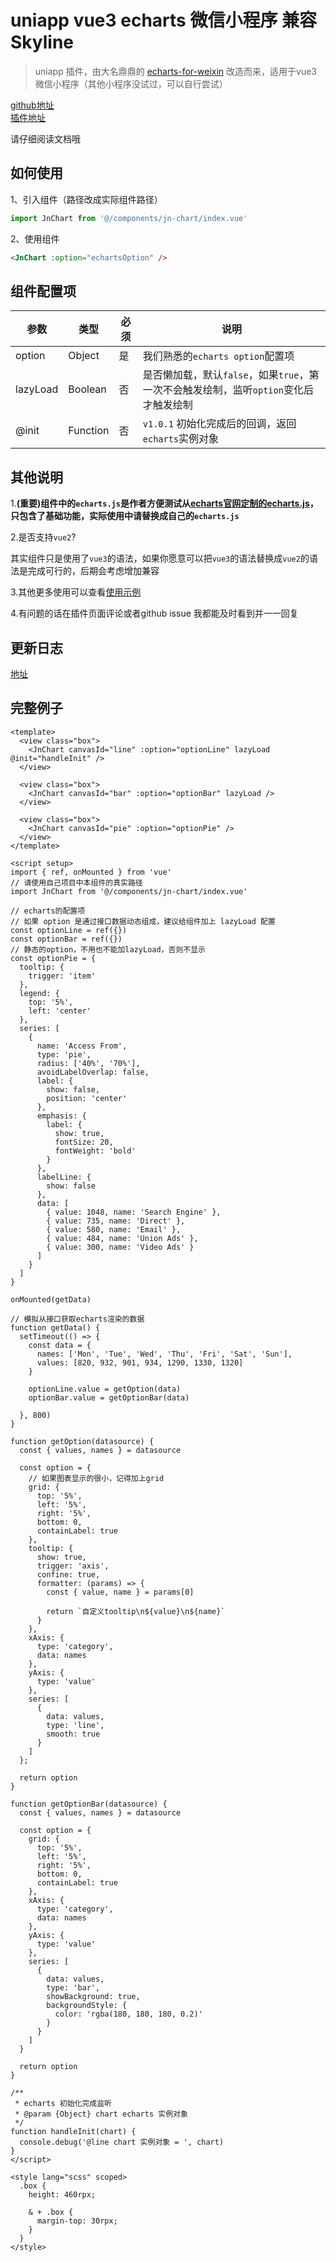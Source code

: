 # uniapp vue3 echarts 微信小程序 兼容Skyline

> uniapp 插件，由大名鼎鼎的 [echarts-for-weixin](https://github.com/ecomfe/echarts-for-weixin) 改造而来，适用于vue3 微信小程序（其他小程序没试过，可以自行尝试）

[github地址](https://github.com/taojunnan/uniapp_echarts_weixin)  
[插件地址](https://ext.dcloud.net.cn/plugin?id=15140)  

请仔细阅读文档哦

## 如何使用

1、引入组件（路径改成实际组件路径）

```js
import JnChart from '@/components/jn-chart/index.vue'
```

2、使用组件

```html
<JnChart :option="echartsOption" />
```

## 组件配置项

| 参数     | 类型     | 必须 | 说明                                                         |
| -------- | -------- | ---- | ------------------------------------------------------------ |
| option   | Object   | 是   | 我们熟悉的`echarts option`配置项                              |
| lazyLoad | Boolean  | 否   | 是否懒加载，默认`false`，如果`true`，第一次不会触发绘制，监听`option`变化后才触发绘制 |
| @init    | Function | 否   | `v1.0.1` 初始化完成后的回调，返回`echarts`实例对象           |

## 其他说明

1.**(重要)**组件中的`echarts.js`是作者方便测试从[echarts官网定制的echarts.js](https://echarts.apache.org/zh/builder.html)，只包含了基础功能，实际使用中请**替换成自己的`echarts.js`**

2.是否支持`vue2`?   

其实组件只是使用了`vue3`的语法，如果你愿意可以把`vue3`的语法替换成`vue2`的语法是完成可行的，后期会考虑增加兼容  

3.其他更多使用可以查看[使用示例](https://ext.dcloud.net.cn/plugin?id=15140)

4.有问题的话在插件页面评论或者github issue 我都能及时看到并一一回复  

## 更新日志
[地址](https://ext.dcloud.net.cn/plugin?id=15140&update_log)

## 完整例子

```vue
<template>
  <view class="box">
    <JnChart canvasId="line" :option="optionLine" lazyLoad @init="handleInit" />
  </view>
  
  <view class="box">
    <JnChart canvasId="bar" :option="optionBar" lazyLoad />
  </view>
  
  <view class="box">
    <JnChart canvasId="pie" :option="optionPie" />
  </view>
</template>

<script setup>
import { ref, onMounted } from 'vue'
// 请使用自己项目中本组件的真实路径
import JnChart from '@/components/jn-chart/index.vue'

// echarts的配置项
// 如果 option 是通过接口数据动态组成，建议给组件加上 lazyLoad 配置
const optionLine = ref({})
const optionBar = ref({})
// 静态的option，不用也不能加lazyLoad，否则不显示
const optionPie = {
  tooltip: {
    trigger: 'item'
  },
  legend: {
    top: '5%',
    left: 'center'
  },
  series: [
    {
      name: 'Access From',
      type: 'pie',
      radius: ['40%', '70%'],
      avoidLabelOverlap: false,
      label: {
        show: false,
        position: 'center'
      },
      emphasis: {
        label: {
          show: true,
          fontSize: 20,
          fontWeight: 'bold'
        }
      },
      labelLine: {
        show: false
      },
      data: [
        { value: 1048, name: 'Search Engine' },
        { value: 735, name: 'Direct' },
        { value: 580, name: 'Email' },
        { value: 484, name: 'Union Ads' },
        { value: 300, name: 'Video Ads' }
      ]
    }
  ]
}

onMounted(getData)

// 模拟从接口获取echarts渲染的数据
function getData() {
  setTimeout(() => {
    const data = {
      names: ['Mon', 'Tue', 'Wed', 'Thu', 'Fri', 'Sat', 'Sun'],
      values: [820, 932, 901, 934, 1290, 1330, 1320]
    }
    
    optionLine.value = getOption(data)
    optionBar.value = getOptionBar(data)
    
  }, 800)
}

function getOption(datasource) {
  const { values, names } = datasource
  
  const option = {
    // 如果图表显示的很小，记得加上grid
    grid: {
      top: '5%',
      left: '5%',
      right: '5%',
      bottom: 0,
      containLabel: true
    },
    tooltip: {
      show: true,
      trigger: 'axis',
      confine: true,
      formatter: (params) => {
        const { value, name } = params[0]
        
        return `自定义tooltip\n${value}\n${name}`
      }
    },
    xAxis: {
      type: 'category',
      data: names
    },
    yAxis: {
      type: 'value'
    },
    series: [
      {
        data: values,
        type: 'line',
        smooth: true
      }
    ]
  };
  
  return option
}

function getOptionBar(datasource) {
  const { values, names } = datasource 
  
  const option = {
    grid: {
      top: '5%',
      left: '5%',
      right: '5%',
      bottom: 0,
      containLabel: true
    },
    xAxis: {
      type: 'category',
      data: names
    },
    yAxis: {
      type: 'value'
    },
    series: [
      {
        data: values,
        type: 'bar',
        showBackground: true,
        backgroundStyle: {
          color: 'rgba(180, 180, 180, 0.2)'
        }
      }
    ]
  }
  
  return option
}

/**
 * echarts 初始化完成监听
 * @param {Object} chart echarts 实例对象
 */
function handleInit(chart) {
  console.debug('@line chart 实例对象 = ', chart)
}
</script>

<style lang="scss" scoped>
  .box {
    height: 460rpx;
    
    & + .box {
      margin-top: 30rpx;
    }
  }
</style>

```

